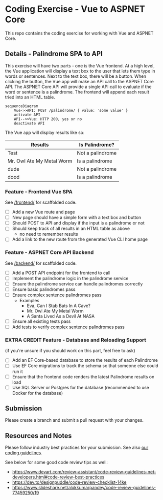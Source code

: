 # Coding Exercise - Vue to ASPNET Core

This repo contains the coding exercise for working with Vue and ASPNET Core.

## Details - Palindrome SPA to API

This exercise will have two parts - one is the Vue frontend. At a high level, the Vue application will
display a text box to the user that lets them type in words or sentences. Next to the text box, there
will be a button. When clicking the button, the Vue app will make an API call to the ASPNET Core API.
The ASPNET Core API will provide a single API call to evaluate if the word or sentence is a palindrome.
The frontend will append each result tried into an HTML table.

```mermaid
sequenceDiagram
    Vue->>API: POST /palindrome/ { value: 'some value' }
    activate API
    API-->>Vue: HTTP 200, yes or no
    deactivate API
```

The Vue app will display results like so:

| Results                   | Is Palindrome?   |
| ------------------------- | ---------------- |
| Test                      | Not a palindrome |
| Mr. Owl Ate My Metal Worm | Is a palindrome  |
| dude                      | Not a palindrome |
| dood                      | Is a palindrome  |

### Feature - Frontend Vue SPA

See [/frontend/](./frontend/) for scaffolded code.

- [ ] Add a new Vue route and page
- [ ] New page should have a simple form with a text box and button
- [ ] Should POST to API and display if the input is a palindrome or not
- [ ] Should keep track of all results in an HTML table as above
  - no need to remember results
- [ ] Add a link to the new route from the generated Vue CLI home page

### Feature - ASPNET Core API Backend

See [/backend/](./backend/) for scaffolded code.

- [ ] Add a POST API endpoint for the frontend to call
- [ ] Implement the palindrome logic in the palindrome service
- [ ] Ensure the palindrome service can handle palindromes correctly
- [ ] Ensure basic palindromes pass
- [ ] Ensure complex sentence palindromes pass
  - Examples
    - Eva, Can I Stab Bats In A Cave?
    - Mr. Owl Ate My Metal Worm
    - A Santa Lived As a Devil At NASA
- [ ] Ensure all existing tests pass
- [ ] Add tests to verify complex sentence palindromes pass

### EXTRA CREDIT Feature - Database and Reloading Support

(if you're unsure if you should work on this part, feel free to ask)

- [ ] Add an EF Core-based database to store the results of each Palindrome
- [ ] Use EF Core migrations to track the schema so that someone else could run it
- [ ] Ensure that the frontend code renders the latest Palindrome results on load
- [ ] Use SQL Server or Postgres for the database (recommended to use Docker for the database)

## Submission

Please create a branch and submit a pull request with your changes.

## Resources and Notes

Please follow industry best practices for your submission. See also [our coding guidelines](coding-guidelines.md).

See below for some good code review tips as well:

- <https://www.devart.com/review-assistant/code-review-guidelines-net-developers.html#code-review-best-practices>
- <https://dev.to/designpuddle/code-review-checklist-14ke>
- <https://www.slideshare.net/alokkumarpandey/code-review-guidelines-77459250/19>
